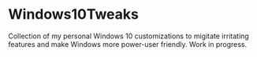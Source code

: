 # Windows10Tweaks

Collection of my personal Windows 10 customizations to migitate irritating features and make Windows more power-user friendly. Work in progress.
